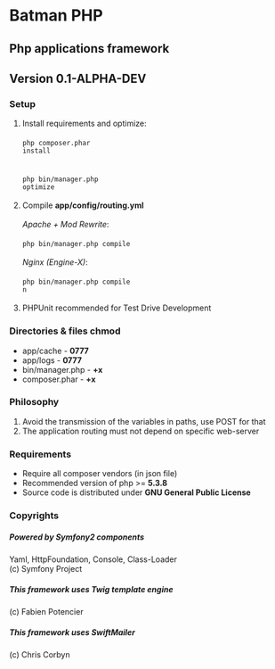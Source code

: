 # Batman PHP

## Php applications framework
## Version 0.1-ALPHA-DEV

### Setup
1. Install requirements and optimize: <br>
<br><code>php composer.phar install</code><br><br>
<br><code>php bin/manager.php optimize</code><br><br>
2. Compile <b>app/config/routing.yml</b><br>
<br><i>Apache + Mod Rewrite</i>:<br><br><code>php bin/manager.php compile</code><br>
<br><i>Nginx (Engine-X)</i>:<br><br><code>php bin/manager.php compile n</code><br><br>
3. PHPUnit recommended for Test Drive Development

### Directories & files chmod
* app/cache - <b>0777</b>
* app/logs - <b>0777</b>
* bin/manager.php - <b>+x</b>
* composer.phar - <b>+x</b>

### Philosophy
1. Avoid the transmission of the variables in paths, use POST for that
2. The application routing must not depend on specific web-server

### Requirements
+ Require all composer vendors (in json file)
+ Recommended version of php >= <b>5.3.8</b>
+ Source code is distributed under <b>GNU General Public License</b>

### Copyrights
##### Powered by Symfony2 components
Yaml, HttpFoundation, Console, Class-Loader<br>
(c) Symfony Project 

##### This framework uses Twig template engine
(c) Fabien Potencier

##### This framework uses SwiftMailer
(c) Chris Corbyn